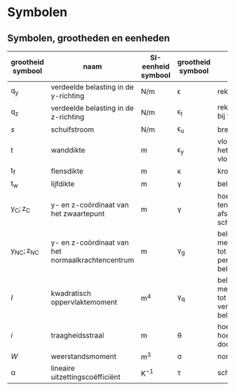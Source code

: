 # Symbolen

## Symbolen, grootheden en eenheden

| grootheid symbool | naam | SI-eenheid symbool | grootheid symbool | naam | SI-eenheid Symbool |
|------------------|------|-------------------|------------------|------|-------------------|
| $\mathsf{q_y}$ | verdeelde belasting in de y-richting | N/m | $\mathsf{\epsilon}$ | rek | - |
| $\mathsf{q_z}$ | verdeelde belasting in de z-richting | N/m | $\mathsf{\epsilon_t}$ | rek behorende bij treksterkte $\mathsf{f_t}$ | - |
| $s$ | schuifstroom | N/m | $\mathsf{\epsilon_u}$ | breukrek | - |
| $\mathsf{t}$ | wanddikte | m | $\mathsf{\epsilon_y}$ | vloeirek, rek aan het begin van het vloeitraject | - |
| $\mathsf{t_f}$ | flensdikte | m | $\mathsf{\kappa}$ | kromming | m$^{-1}$ |
| $\mathsf{t_w}$ | lijfdikte | m | $\mathsf{\gamma}$ | belastingfactor | - |
| $\mathsf{y_C} ; \mathsf{z_C}$ | y- en z-coördinaat van het zwaartepunt | m | $\mathsf{\gamma}$ | hoekverandering ten gevolge van afschuiving, schuifrek | rad |
| $\mathsf{y_{NC}} ; \mathsf{z_{NC}}$ | y- en z-coördinaat van het normaalkrachtencentrum | m | $\mathsf{\gamma_g}$ | belastingfactor met betrekking tot de permanente belasting | - |
| $I$ | kwadratisch oppervlaktemoment | m$^4$ | $\mathsf{\gamma_q}$ | belastingfactor met betrekking tot de veranderlijke belasting | - |
| $i$ | traagheidsstraal | m | $\mathsf{\theta}$ | hoek, hoekverandering door rotatie | rad |
| $W$ | weerstandsmoment | m$^3$ | $\mathsf{\sigma}$ | normaalspanning | N/m$^2$ |
| $\mathsf{\alpha}$ | lineaire uitzettingscoëfficiënt | K$^{-1}$ | $\mathsf{\tau}$ | schuifspanning | N/m$^2$|
